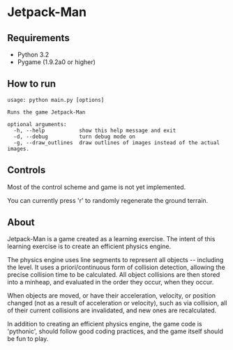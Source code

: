 # Jetpack-Man #

## Requirements ##
 - Python 3.2
 - Pygame (1.9.2a0 or higher)

## How to run ##

    usage: python main.py [options]

    Runs the game Jetpack-Man

    optional arguments:
      -h, --help           show this help message and exit
      -d, --debug          turn debug mode on
      -g, --draw_outlines  draw outlines of images instead of the actual images.

## Controls ##
Most of the control scheme and game is not yet implemented.

You can currently press 'r' to randomly regenerate the ground terrain.

## About ##
Jetpack-Man is a game created as a learning exercise.  The intent of this learning exercise is to create an efficient physics engine.

The physics engine uses line segments to represent all objects -- including the level.  It uses a priori/continuous form of collision detection, allowing the precise collision time to be calculated.  All object collisions are then stored into a minheap, and evaluated in the order they occur, when they occur.

When objects are moved, or have their acceleration, velocity, or position changed (not as a result of acceleration or velocity), such as via collision, all of their current collisions are invalidated, and new ones are recalculated.

In addition to creating an efficient physics engine, the game code is 'pythonic', should follow good coding practices, and the game itself should be fun to play.